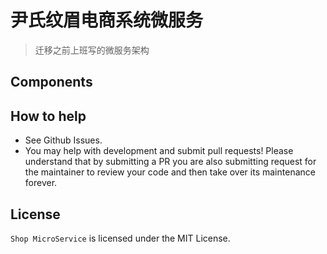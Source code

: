 # 尹氏纹眉电商系统微服务

> 迁移之前上班写的微服务架构

## Components


## How to help

- See Github Issues.
- You may help with development and submit pull requests! Please understand that by submitting a PR you are also submitting 
request for the maintainer to review your code and then take over its maintenance forever.

## License 

`Shop MicroService` is licensed under the MIT License.